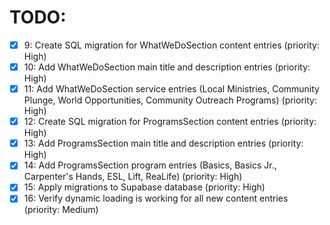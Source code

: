 # TODO:

- [x] 9: Create SQL migration for WhatWeDoSection content entries (priority: High)
- [x] 10: Add WhatWeDoSection main title and description entries (priority: High)
- [x] 11: Add WhatWeDoSection service entries (Local Ministries, Community Plunge, World Opportunities, Community Outreach Programs) (priority: High)
- [x] 12: Create SQL migration for ProgramsSection content entries (priority: High)
- [x] 13: Add ProgramsSection main title and description entries (priority: High)
- [x] 14: Add ProgramsSection program entries (Basics, Basics Jr., Carpenter's Hands, ESL, Lift, ReaLife) (priority: High)
- [x] 15: Apply migrations to Supabase database (priority: High)
- [x] 16: Verify dynamic loading is working for all new content entries (priority: Medium)
